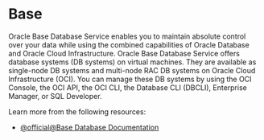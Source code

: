 # Base

Oracle Base Database Service enables you to maintain absolute control over your data while using the combined capabilities of Oracle Database and Oracle Cloud Infrastructure. Oracle Base Database Service offers database systems (DB systems) on virtual machines. They are available as single-node DB systems and multi-node RAC DB systems on Oracle Cloud Infrastructure (OCI). You can manage these DB systems by using the OCI Console, the OCI API, the OCI CLI, the Database CLI (DBCLI), Enterprise Manager, or SQL Developer.

Learn more from the following resources:

- [@official@Base Database Documentation](https://docs.oracle.com/en-us/iaas/base-database/index.html)
